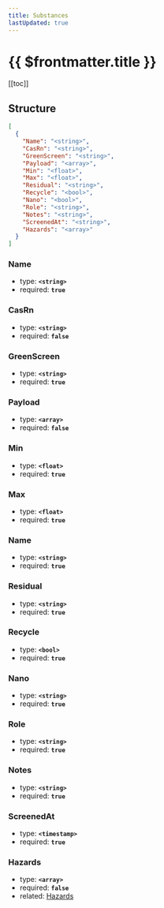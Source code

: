 ```yaml
---
title: Substances
lastUpdated: true
---
```


# {{ $frontmatter.title }}

[[toc]]

## Structure

```json
[
  {
    "Name": "<string>",
    "CasRn": "<string>",
    "GreenScreen": "<string>",
    "Payload": "<array>",
    "Min": "<float>",
    "Max": "<float>",
    "Residual": "<string>",
    "Recycle": "<bool>",
    "Nano": "<bool>",
    "Role": "<string>",
    "Notes": "<string>",
    "ScreenedAt": "<string>",
    "Hazards": "<array>"
  }
]
```

### Name

- type: **`<string>`**
- required: **`true`**

### CasRn

- type: **`<string>`**
- required: **`false`**

### GreenScreen

- type: **`<string>`**
- required: **`true`**

### Payload

- type: **`<array>`**
- required: **`false`**

### Min

- type: **`<float>`**
- required: **`true`**

### Max

- type: **`<float>`**
- required: **`true`**

### Name

- type: **`<string>`**
- required: **`true`**

### Residual

- type: **`<string>`**
- required: **`true`**

### Recycle

- type: **`<bool>`**
- required: **`true`**

### Nano

- type: **`<string>`**
- required: **`true`**

### Role

- type: **`<string>`**
- required: **`true`**

### Notes

- type: **`<string>`**
- required: **`true`**

### ScreenedAt

- type: **`<timestamp>`**
- required: **`true`**

### Hazards

- type: **`<array>`**
- required: **`false`**
- related: [Hazards](./hazards)
